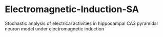 # Electromagnetic-Induction-SA
Stochastic analysis of electrical activities in hippocampal CA3 pyramidal neuron model under electromagnetic induction
